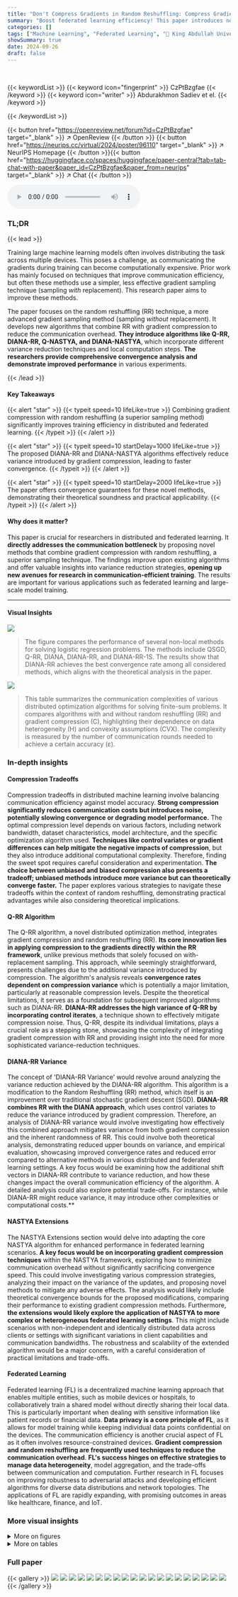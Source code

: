 ```yaml
---
title: "Don't Compress Gradients in Random Reshuffling: Compress Gradient Differences"
summary: "Boost federated learning efficiency! This paper introduces novel algorithms that cleverly combine gradient compression with random reshuffling, significantly reducing communication complexity and impr..."
categories: []
tags: ["Machine Learning", "Federated Learning", "🏢 King Abdullah University of Science and Technology",]
showSummary: true
date: 2024-09-26
draft: false
---
```


<br>

{{< keywordList >}}
{{< keyword icon="fingerprint" >}} CzPtBzgfae {{< /keyword >}}
{{< keyword icon="writer" >}} Abdurakhmon Sadiev et el. {{< /keyword >}}
 
{{< /keywordList >}}

{{< button href="https://openreview.net/forum?id=CzPtBzgfae" target="_blank" >}}
↗ OpenReview
{{< /button >}}
{{< button href="https://neurips.cc/virtual/2024/poster/96110" target="_blank" >}}
↗ NeurIPS Homepage
{{< /button >}}{{< button href="https://huggingface.co/spaces/huggingface/paper-central?tab=tab-chat-with-paper&paper_id=CzPtBzgfae&paper_from=neurips" target="_blank" >}}
↗ Chat
{{< /button >}}



<audio controls>
    <source src="https://ai-paper-reviewer.com/CzPtBzgfae/podcast.wav" type="audio/wav">
    Your browser does not support the audio element.
</audio>


### TL;DR


{{< lead >}}

Training large machine learning models often involves distributing the task across multiple devices.  This poses a challenge, as communicating the gradients during training can become computationally expensive.  Prior work has mainly focused on techniques that improve communication efficiency, but often these methods use a simpler, less effective gradient sampling technique (sampling *with* replacement).  This research paper aims to improve these methods.

The paper focuses on the random reshuffling (RR) technique, a more advanced gradient sampling method (sampling *without* replacement).   It develops new algorithms that combine RR with gradient compression to reduce the communication overhead.  **They introduce algorithms like Q-RR, DIANA-RR, Q-NASTYA, and DIANA-NASTYA**, which incorporate different variance reduction techniques and local computation steps.  **The researchers provide comprehensive convergence analysis and demonstrate improved performance** in various experiments.

{{< /lead >}}


#### Key Takeaways

{{< alert "star" >}}
{{< typeit speed=10 lifeLike=true >}} Combining gradient compression with random reshuffling (a superior sampling method) significantly improves training efficiency in distributed and federated learning. {{< /typeit >}}
{{< /alert >}}

{{< alert "star" >}}
{{< typeit speed=10 startDelay=1000 lifeLike=true >}} The proposed DIANA-RR and DIANA-NASTYA algorithms effectively reduce variance introduced by gradient compression, leading to faster convergence. {{< /typeit >}}
{{< /alert >}}

{{< alert "star" >}}
{{< typeit speed=10 startDelay=2000 lifeLike=true >}} The paper offers convergence guarantees for these novel methods, demonstrating their theoretical soundness and practical applicability. {{< /typeit >}}
{{< /alert >}}

#### Why does it matter?
This paper is crucial for researchers in distributed and federated learning.  It **directly addresses the communication bottleneck** by proposing novel methods that combine gradient compression with random reshuffling, a superior sampling technique. The findings improve upon existing algorithms and offer valuable insights into variance reduction strategies, **opening up new avenues for research in communication-efficient training**. The results are important for various applications such as federated learning and large-scale model training.

------
#### Visual Insights



![](https://ai-paper-reviewer.com/CzPtBzgfae/figures_8_1.jpg)

> The figure compares the performance of several non-local methods for solving logistic regression problems. The methods include QSGD, Q-RR, DIANA, DIANA-RR, and DIANA-RR-1S. The results show that DIANA-RR achieves the best convergence rate among all considered methods, which aligns with the theoretical analysis in the paper.





![](https://ai-paper-reviewer.com/CzPtBzgfae/tables_2_1.jpg)

> This table summarizes the communication complexities of various distributed optimization algorithms for solving finite-sum problems.  It compares algorithms with and without random reshuffling (RR) and gradient compression (C), highlighting their dependence on data heterogeneity (H) and convexity assumptions (CVX).  The complexity is measured by the number of communication rounds needed to achieve a certain accuracy (ε).





### In-depth insights


#### Compression Tradeoffs
Compression tradeoffs in distributed machine learning involve balancing communication efficiency against model accuracy.  **Strong compression significantly reduces communication costs but introduces noise, potentially slowing convergence or degrading model performance.**  The optimal compression level depends on various factors, including network bandwidth, dataset characteristics, model architecture, and the specific optimization algorithm used.  **Techniques like control variates or gradient differences can help mitigate the negative impacts of compression**, but they also introduce additional computational complexity.  Therefore, finding the sweet spot requires careful consideration and experimentation.  **The choice between unbiased and biased compression also presents a tradeoff; unbiased methods introduce more variance but can theoretically converge faster.** The paper explores various strategies to navigate these tradeoffs within the context of random reshuffling, demonstrating practical advantages while also considering theoretical implications.

#### Q-RR Algorithm
The Q-RR algorithm, a novel distributed optimization method, integrates gradient compression and random reshuffling (RR).  **Its core innovation lies in applying compression to the gradients directly within the RR framework**, unlike previous methods that solely focused on with-replacement sampling. This approach, while seemingly straightforward, presents challenges due to the additional variance introduced by compression. The algorithm's analysis reveals **convergence rates dependent on compression variance** which is potentially a major limitation, particularly at reasonable compression levels.  Despite the theoretical limitations, it serves as a foundation for subsequent improved algorithms such as DIANA-RR.  **DIANA-RR addresses the high variance of Q-RR by incorporating control iterates**, a technique shown to effectively mitigate compression noise.  Thus, Q-RR, despite its individual limitations, plays a crucial role as a stepping stone, showcasing the complexity of integrating gradient compression with RR and providing insight into the need for more sophisticated variance-reduction techniques.

#### DIANA-RR Variance
The concept of 'DIANA-RR Variance' would revolve around analyzing the variance reduction achieved by the DIANA-RR algorithm.  This algorithm is a modification to the Random Reshuffling (RR) method, which itself is an improvement over traditional stochastic gradient descent (SGD). **DIANA-RR combines RR with the DIANA approach**, which uses control variates to reduce the variance introduced by gradient compression. Therefore, an analysis of DIANA-RR variance would involve investigating how effectively this combined approach mitigates variance from both gradient compression and the inherent randomness of RR. This could involve both theoretical analysis, demonstrating reduced upper bounds on variance, and empirical evaluation, showcasing improved convergence rates and reduced error compared to alternative methods in various distributed and federated learning settings. A key focus would be examining how the additional shift vectors in DIANA-RR contribute to variance reduction, and how these changes impact the overall communication efficiency of the algorithm. A detailed analysis could also explore potential trade-offs. For instance, while DIANA-RR might reduce variance, it may introduce other complexities or computational costs.**

#### NASTYA Extensions
The NASTYA Extensions section would delve into adapting the core NASTYA algorithm for enhanced performance in federated learning scenarios.  **A key focus would be on incorporating gradient compression techniques** within the NASTYA framework, exploring how to minimize communication overhead without significantly sacrificing convergence speed.  This could involve investigating various compression strategies, analyzing their impact on the variance of the updates, and proposing novel methods to mitigate any adverse effects. The analysis would likely include theoretical convergence bounds for the proposed modifications, comparing their performance to existing gradient compression methods.  Furthermore, **the extensions would likely explore the application of NASTYA to more complex or heterogeneous federated learning settings**. This might include scenarios with non-independent and identically distributed data across clients or settings with significant variations in client capabilities and communication bandwidths.  The robustness and scalability of the extended algorithm would be a major concern, with a careful consideration of practical limitations and trade-offs.

#### Federated Learning
Federated learning (FL) is a decentralized machine learning approach that enables multiple entities, such as mobile devices or hospitals, to collaboratively train a shared model without directly sharing their local data. This is particularly important when dealing with sensitive information like patient records or financial data. **Data privacy is a core principle of FL**, as it allows for model training while keeping individual data points confidential on the devices. The communication efficiency is another crucial aspect of FL as it often involves resource-constrained devices. **Gradient compression and random reshuffling are frequently used techniques to reduce the communication overhead**.  **FL's success hinges on effective strategies to manage data heterogeneity**, model aggregation, and the trade-offs between communication and computation.  Further research in FL focuses on improving robustness to adversarial attacks and developing efficient algorithms for diverse data distributions and network topologies.  The applications of FL are rapidly expanding, with promising outcomes in areas like healthcare, finance, and IoT.


### More visual insights

<details>
<summary>More on figures
</summary>


![](https://ai-paper-reviewer.com/CzPtBzgfae/figures_9_1.jpg)

> The figure compares several methods for distributed optimization using gradient compression and random reshuffling.  It shows the convergence speed (f(x) - f(x*)) of the proposed algorithms Q-NASTYA, DIANA-NASTYA, Q-RR, and DIANA-RR against existing baselines QSGD, DIANA, FedCOM, and FedPAQ.  The results show the performance in different settings of local steps and non-local steps (local computation vs global communication).  DIANA-RR-1S is a memory-optimized version of DIANA-RR. All methods use tuned stepsizes and the Rand-k compression operator.


![](https://ai-paper-reviewer.com/CzPtBzgfae/figures_20_1.jpg)

> The figure compares the performance of several methods for non-local methods across three datasets (mushrooms, w8a, a9a) with different random reshuffling parameters.  The methods include QSGD, Q-RR, DIANA, DIANA-RR, and DIANA-RR-1S. The y-axis represents the functional suboptimality, while the x-axis represents the number of data passes.  The plot shows how each method converges over time on each dataset.  The plot provides a visual comparison of the algorithms, showing the convergence rates of the different methods and how the different datasets affect their performance.


![](https://ai-paper-reviewer.com/CzPtBzgfae/figures_22_1.jpg)

> This figure compares the performance of DIANA-RR with two other algorithms, DIANA and EF21-SGD, on two datasets (mushrooms and a9a) using a Rand-k compressor with a compression ratio of k/d ≈ 0.02.  The x-axis shows the number of data passes, while the y-axis represents the functional suboptimality (f(x) - f*).  The results illustrate that DIANA-RR achieves faster convergence compared to the baselines.


![](https://ai-paper-reviewer.com/CzPtBzgfae/figures_22_2.jpg)

> This figure compares the performance of several algorithms for distributed optimization problems, including those proposed in the paper (Q-NASTYA, DIANA-NASTYA, Q-RR, DIANA-RR, DIANA-RR-1S) and existing methods (QSGD, DIANA, FedCOM, FedPAQ). The algorithms are evaluated based on their convergence rate, which is measured by the decrease in the loss function value over the training process. All algorithms use tuned stepsizes and the same compression operator (Rand-k).  The results illustrate the effectiveness of the proposed algorithms, particularly DIANA-RR, which achieves the best convergence rate.


![](https://ai-paper-reviewer.com/CzPtBzgfae/figures_24_1.jpg)

> This figure compares the performance of QSGD and Q-RR on the ResNet-18 model trained on the CIFAR-10 dataset using 10 workers.  It displays Top-1 accuracy on the test set, the norm of the full gradient on the training set, and the loss function value on the training set. The step sizes and decay shift were determined based on minimizing the loss function on the training set. The figure shows the results across various stages of training and illustrates the difference in performance between the two algorithms.


![](https://ai-paper-reviewer.com/CzPtBzgfae/figures_25_1.jpg)

> The figure compares the performance of local methods: Q-NASTYA, DIANA-NASTYA, FedCOM, and FedPAQ.  The results show the training progress (f(x) - f(x*)) over data passes for three datasets: mushrooms, w8a, and a9a.  Each dataset is tested with a different random reshuffling parameter (Rand-2 or Rand-6).  The plot illustrates the convergence speed and stability of each algorithm across different datasets and reshuffling schemes. DIANA-NASTYA generally outperforms the other methods, suggesting the effectiveness of combining the DIANA technique with local steps and random reshuffling.


![](https://ai-paper-reviewer.com/CzPtBzgfae/figures_27_1.jpg)

> The figure compares the performance of QSGD and Q-RR algorithms on the ResNet-18 model trained on CIFAR-10 dataset. The comparison is made across three metrics: Top-1 accuracy on the test set, the norm of the full gradient on the training set, and the loss function value on the training set. The step sizes and decay shift for both algorithms were tuned based on minimizing the loss function on the training set. The results suggest that Q-RR achieves a lower loss function value and a slightly higher Top-1 accuracy compared to QSGD, indicating that Q-RR might be slightly better in terms of generalization.


![](https://ai-paper-reviewer.com/CzPtBzgfae/figures_27_2.jpg)

> The figure shows the comparison of the proposed methods (Q-NASTYA, DIANA-NASTYA, Q-RR, DIANA-RR), DIANA-RR-1S (a modification of DIANA-RR), and existing baselines (QSGD, DIANA, FedCOM, FedPAQ) for three different datasets (mushrooms, w8a, a9a).  Each plot displays the training loss, f(x) - f(x*), over the number of data passes.  The results illustrate the performance of these methods in a setting without local steps, showcasing their communication efficiency and convergence speed.


</details>




<details>
<summary>More on tables
</summary>


![](https://ai-paper-reviewer.com/CzPtBzgfae/tables_18_1.jpg)
> This table summarizes the communication complexity of various algorithms for solving distributed finite-sum optimization problems. It compares the algorithms' performance with and without random reshuffling and gradient compression, highlighting the impact of these techniques on communication efficiency and convergence speed under different convexity assumptions.

![](https://ai-paper-reviewer.com/CzPtBzgfae/tables_18_2.jpg)
> This table compares the communication complexity of various optimization algorithms for solving distributed finite-sum problems.  It shows the number of communication rounds needed to achieve a specific accuracy (ε) for each algorithm, indicating whether they use random reshuffling (RR), gradient compression (C), have a complexity independent of data heterogeneity (H), and handle non-strongly convex functions (CVX). The table uses specific notation (K, σ²M, σ²η, σ²κ) to represent problem parameters and variance terms.

![](https://ai-paper-reviewer.com/CzPtBzgfae/tables_18_3.jpg)
> This table summarizes the time and communication complexities of various optimization algorithms for solving distributed finite-sum problems. It compares algorithms with and without random reshuffling and gradient compression, highlighting their convergence properties under different convexity assumptions and data heterogeneity levels.

![](https://ai-paper-reviewer.com/CzPtBzgfae/tables_18_4.jpg)
> This table summarizes the communication complexity of various optimization algorithms for solving distributed finite-sum problems. It compares the performance of algorithms with and without random reshuffling and gradient compression, considering different convexity assumptions and data heterogeneity. The table provides a detailed overview of existing and novel algorithms' complexities, showing their dependence on relevant parameters such as the Lipschitz constant, strong convexity constants, variance, and the number of data samples and clients.

![](https://ai-paper-reviewer.com/CzPtBzgfae/tables_19_1.jpg)
> This table summarizes the existing and new complexity results for solving distributed finite-sum optimization problems.  It compares various optimization methods based on several criteria, including whether they use random reshuffling (RR), gradient compression (C), and their dependence on data heterogeneity (H).  The table also indicates if the methods assume convex but not necessarily strongly convex loss functions (CVX).  Mathematical notation clarifies the complexity measures and parameters used.

</details>




### Full paper

{{< gallery >}}
<img src="https://ai-paper-reviewer.com/CzPtBzgfae/1.png" class="grid-w50 md:grid-w33 xl:grid-w25" />
<img src="https://ai-paper-reviewer.com/CzPtBzgfae/2.png" class="grid-w50 md:grid-w33 xl:grid-w25" />
<img src="https://ai-paper-reviewer.com/CzPtBzgfae/3.png" class="grid-w50 md:grid-w33 xl:grid-w25" />
<img src="https://ai-paper-reviewer.com/CzPtBzgfae/4.png" class="grid-w50 md:grid-w33 xl:grid-w25" />
<img src="https://ai-paper-reviewer.com/CzPtBzgfae/5.png" class="grid-w50 md:grid-w33 xl:grid-w25" />
<img src="https://ai-paper-reviewer.com/CzPtBzgfae/6.png" class="grid-w50 md:grid-w33 xl:grid-w25" />
<img src="https://ai-paper-reviewer.com/CzPtBzgfae/7.png" class="grid-w50 md:grid-w33 xl:grid-w25" />
<img src="https://ai-paper-reviewer.com/CzPtBzgfae/8.png" class="grid-w50 md:grid-w33 xl:grid-w25" />
<img src="https://ai-paper-reviewer.com/CzPtBzgfae/9.png" class="grid-w50 md:grid-w33 xl:grid-w25" />
<img src="https://ai-paper-reviewer.com/CzPtBzgfae/10.png" class="grid-w50 md:grid-w33 xl:grid-w25" />
<img src="https://ai-paper-reviewer.com/CzPtBzgfae/11.png" class="grid-w50 md:grid-w33 xl:grid-w25" />
<img src="https://ai-paper-reviewer.com/CzPtBzgfae/12.png" class="grid-w50 md:grid-w33 xl:grid-w25" />
<img src="https://ai-paper-reviewer.com/CzPtBzgfae/13.png" class="grid-w50 md:grid-w33 xl:grid-w25" />
<img src="https://ai-paper-reviewer.com/CzPtBzgfae/14.png" class="grid-w50 md:grid-w33 xl:grid-w25" />
<img src="https://ai-paper-reviewer.com/CzPtBzgfae/15.png" class="grid-w50 md:grid-w33 xl:grid-w25" />
<img src="https://ai-paper-reviewer.com/CzPtBzgfae/16.png" class="grid-w50 md:grid-w33 xl:grid-w25" />
<img src="https://ai-paper-reviewer.com/CzPtBzgfae/17.png" class="grid-w50 md:grid-w33 xl:grid-w25" />
<img src="https://ai-paper-reviewer.com/CzPtBzgfae/18.png" class="grid-w50 md:grid-w33 xl:grid-w25" />
<img src="https://ai-paper-reviewer.com/CzPtBzgfae/19.png" class="grid-w50 md:grid-w33 xl:grid-w25" />
<img src="https://ai-paper-reviewer.com/CzPtBzgfae/20.png" class="grid-w50 md:grid-w33 xl:grid-w25" />
{{< /gallery >}}